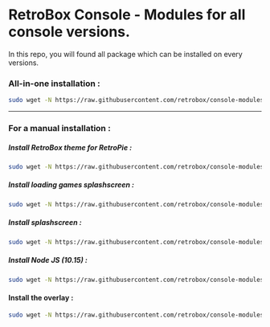 # RetroBox Console - Modules for all console versions.

In this repo, you will found all package which can be installed on every versions. 

### All-in-one installation :

```bash
sudo wget -N https://raw.githubusercontent.com/retrobox/console-modules/master/allinone.sh && sudo chmod +x /home/pi/allinone.sh && sudo ./allinone.sh
```

---

### For a manual installation :

##### Install RetroBox theme for RetroPie :

```bash
sudo wget -N https://raw.githubusercontent.com/retrobox/console-modules/master/v3.06/installretroboxtheme.sh && sudo chmod +x /home/pi/installretroboxtheme.sh && sudo ./installretroboxtheme.sh
```
##### Install loading games splashscreen :

```bash
sudo wget -N https://raw.githubusercontent.com/retrobox/console-modules/master/v3.06/installloadinggames.sh && sudo chmod +x /home/pi/installloadinggames.sh && sudo ./installloadinggames.sh
```

##### Install splashscreen :

```bash
sudo wget -N https://raw.githubusercontent.com/retrobox/console-modules/master/v3.06/installsplashscreen.sh && sudo chmod +x /home/pi/installsplashscreen.sh && sudo ./installsplashscreen.sh
```

##### Install Node JS (10.15) :

```bash
sudo wget -N https://raw.githubusercontent.com/retrobox/console-modules/master/v3.06/installnode.sh && sudo chmod +x /home/pi/installnode.sh && sudo ./installnode.sh
```

#### Install the overlay :

```bash
sudo wget -N https://raw.githubusercontent.com/retrobox/console-modules/master/v3.06/installoverlay.sh && sudo chmod +x /home/pi/installoverlay.sh && sudo ./installoverlay.sh
```

